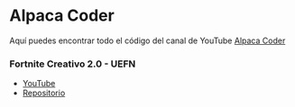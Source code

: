 # Alpaca Coder

Aquí  puedes encontrar todo el código del canal de YouTube [Alpaca Coder](https://www.youtube.com/channel/UClxj6s97uzPA8J_Z2Ha5gCg)

### Fortnite Creativo 2.0 - UEFN
- [YouTube](https://www.youtube.com/playlist?list=PLkGRhXSTqjNF3HdBcDVMP82by4Ln4AZcV)
- [Repositorio](https://github.com/cristhianleonli/alpaca-coder/tree/main/uefn)
